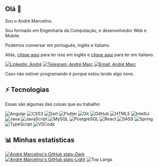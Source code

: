## Olá 👋

Sou o André Marcelino.

Sou formado em Engenharia da Computação, e desenvolvedor Web e Mobile.

Podemos conversar em português, inglês e italiano.

Aliás, [clique aqui](/README.md) para ler isso em inglês e [clique aqui](/lang/it.md) para ler em italiano.

[![Linkedin: André](https://img.shields.io/badge/-Linkedin-blue?style=flat-square&logo=Linkedin&logoColor=white&link=https://www.linkedin.com/in/andré-luiz-marcelino-da-silva-3987a0137/)](https://www.linkedin.com/in/andré-luiz-marcelino-da-silva-3987a0137/)
[![Telegram: André Marc](https://img.shields.io/badge/-Telegram-26A5E4?style=flat-square&logo=Telegram&logoColor=white&link=https://t.me/AndreMarc/)](https://t.me/AndreMarc/)
[![Email: André Marc](https://img.shields.io/badge/-Email-EA4335?style=flat-square&logo=Gmail&logoColor=white&link=https://t.me/AndreMarc/)](mailto:andreluis0015@gmail.com)

Caso não estiver programando é porque estou lendo algo novo.

## ⚡ Tecnologias

Essas são algumas das coisas que eu trabalho:

![Angular](https://img.shields.io/badge/-Angular-DD0031?style=for-the-badge&logo=angular)
![CSS3](https://img.shields.io/badge/css3-%231572B6.svg?style=for-the-badge&logo=css3&logoColor=white)
![Dart](https://img.shields.io/badge/-Dart-0175C2?style=for-the-badge&logo=dart&logoColor=white)
![Flutter](https://img.shields.io/badge/-Flutter-02569B?style=for-the-badge&logo=flutter)
![Git](https://img.shields.io/badge/-Git-black?style=for-the-badge&logo=git)
![GitHub](https://img.shields.io/badge/-GitHub-181717?style=for-the-badge&logo=github)
![HTML5](https://img.shields.io/badge/html5-%23E34F26.svg?style=for-the-badge&logo=html5&logoColor=white)
![IntelliJ](https://img.shields.io/badge/-IntelliJ%20IDEA-black?style=for-the-badge&logo=intellij-idea&logoColor=white)
![Java](https://img.shields.io/badge/-Java-007396?style=for-the-badge&logo=java)
![JavaScript](https://img.shields.io/badge/-JavaScript-black?style=for-the-badge&logo=javascript)
![MySQL](https://img.shields.io/badge/-MySQL-4479A1?style=for-the-badge&logo=mysql&logoColor=white)
![PostgreSQL](https://img.shields.io/badge/-PostgreSQL-4169E1?style=for-the-badge&logo=postgresql&logoColor=white)
![React](https://img.shields.io/badge/react-%2320232a.svg?style=for-the-badge&logo=react&logoColor=%2361DAFB)
![SASS](https://img.shields.io/badge/SASS-hotpink.svg?style=for-the-badge&logo=SASS&logoColor=white)
![Spring](https://img.shields.io/badge/-Spring-6DB33F?style=for-the-badge&logo=spring&logoColor=white)
![TypeScript](https://img.shields.io/badge/typescript-%23007ACC.svg?style=for-the-badge&logo=typescript&logoColor=white)
![VSCode](https://img.shields.io/badge/-VSCode-007ACC?style=for-the-badge&logo=visual-studio-code&logoColor=white)

## 📊 Minhas estatísticas

[![André Marcelino's GitHub stats-Dark](https://github-readme-stats.vercel.app/api?username=andr-marc&show_icons=true&theme=dark#gh-dark-mode-only)](https://github.com/andr-marc/github-readme-stats#gh-dark-mode-only)
[![André Marcelino's GitHub stats-Light](https://github-readme-stats.vercel.app/api?username=andr-marc&show_icons=true&theme=default#gh-light-mode-only)](https://github.com/andr-marc/github-readme-stats#gh-light-mode-only)
![Top Langs](https://github-readme-stats.vercel.app/api/top-langs/?username=andr-marc&layout=compact)
